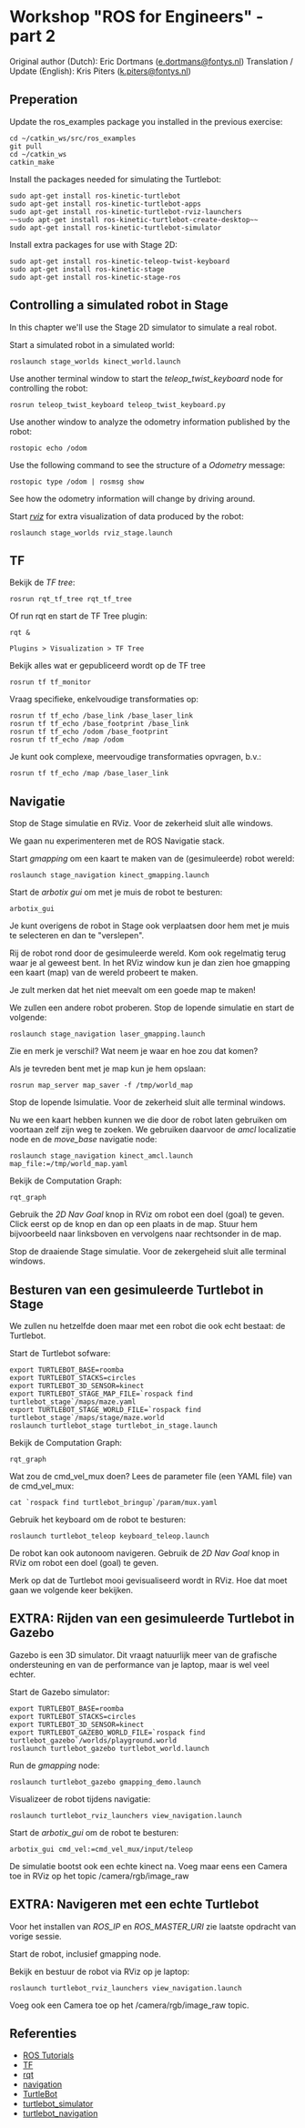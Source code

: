 # Workshop "ROS for Engineers" - part 2

Original author (Dutch): Eric Dortmans (e.dortmans@fontys.nl)
Translation / Update (English): Kris Piters (k.piters@fontys.nl)

## Preperation

Update the ros_examples package you installed in the previous exercise:

    cd ~/catkin_ws/src/ros_examples
    git pull
    cd ~/catkin_ws
    catkin_make

Install the packages needed for simulating the Turtlebot:

    sudo apt-get install ros-kinetic-turtlebot
    sudo apt-get install ros-kinetic-turtlebot-apps
    sudo apt-get install ros-kinetic-turtlebot-rviz-launchers
    ~~sudo apt-get install ros-kinetic-turtlebot-create-desktop~~
    sudo apt-get install ros-kinetic-turtlebot-simulator

Install extra packages for use with Stage 2D:

    sudo apt-get install ros-kinetic-teleop-twist-keyboard
    sudo apt-get install ros-kinetic-stage
    sudo apt-get install ros-kinetic-stage-ros

## Controlling a simulated robot in Stage

In this chapter we'll use the Stage 2D simulator to simulate a real robot. 

Start a simulated robot in a simulated world:

    roslaunch stage_worlds kinect_world.launch

Use another terminal window to start the *teleop_twist_keyboard* node for controlling the robot:

    rosrun teleop_twist_keyboard teleop_twist_keyboard.py

Use another window to analyze the odometry information published by the robot:

    rostopic echo /odom

Use the following command to see the structure of a *Odometry* message:

    rostopic type /odom | rosmsg show
  
See how the odometry information will change by driving around.

Start [*rviz*](http://wiki.ros.org/rviz) for extra visualization of data produced by the robot:

    roslaunch stage_worlds rviz_stage.launch

## TF

Bekijk de *TF tree*:

    rosrun rqt_tf_tree rqt_tf_tree

Of run rqt en start de TF Tree plugin:

    rqt &

    Plugins > Visualization > TF Tree

Bekijk alles wat er gepubliceerd wordt op de TF tree

    rosrun tf tf_monitor

Vraag specifieke, enkelvoudige transformaties op:

    rosrun tf tf_echo /base_link /base_laser_link
    rosrun tf tf_echo /base_footprint /base_link
    rosrun tf tf_echo /odom /base_footprint
    rosrun tf tf_echo /map /odom

Je kunt ook complexe, meervoudige transformaties opvragen, b.v.:

    rosrun tf tf_echo /map /base_laser_link

## Navigatie

Stop de Stage simulatie en RViz. Voor de zekerheid sluit alle windows.

We gaan nu experimenteren met de ROS Navigatie stack.

Start *gmapping* om een kaart te maken van de (gesimuleerde) robot wereld:

    roslaunch stage_navigation kinect_gmapping.launch
  
Start de *arbotix gui* om met je muis de robot te besturen:

    arbotix_gui

Je kunt overigens de robot in Stage ook verplaatsen door hem met je muis te selecteren en dan te "verslepen".

Rij de robot rond door de gesimuleerde wereld. Kom ook regelmatig terug waar je al geweest bent.
In het RViz window kun je dan zien hoe gmapping een kaart (map) van de wereld probeert te maken.

Je zult merken dat het niet meevalt om een goede map te maken! 

We zullen een andere robot proberen. Stop de lopende simulatie en start de volgende:

    roslaunch stage_navigation laser_gmapping.launch
    
Zie en merk je verschil? Wat neem je waar en hoe zou dat komen?

Als je tevreden bent met je map kun je hem opslaan:

    rosrun map_server map_saver -f /tmp/world_map

Stop de lopende lsimulatie. Voor de zekerheid sluit alle terminal windows.

Nu we een kaart hebben kunnen we die door de robot laten gebruiken om voortaan zelf zijn weg te zoeken.
We gebruiken daarvoor de *amcl* localizatie node en de *move_base* navigatie node:

    roslaunch stage_navigation kinect_amcl.launch map_file:=/tmp/world_map.yaml

Bekijk de Computation Graph:

    rqt_graph

Gebruik the *2D Nav Goal* knop in RViz om robot een doel (goal) te geven. Click eerst op de knop en dan op een plaats in de map. Stuur hem bijvoorbeeld naar linksboven en vervolgens naar rechtsonder in de map.

Stop de draaiende Stage simulatie. Voor de zekergeheid sluit alle terminal windows.

## Besturen van een gesimuleerde Turtlebot in Stage

We zullen nu hetzelfde doen maar met een robot die ook echt bestaat: de Turtlebot.

Start de Turtlebot sofware:

    export TURTLEBOT_BASE=roomba
    export TURTLEBOT_STACKS=circles
    export TURTLEBOT_3D_SENSOR=kinect
    export TURTLEBOT_STAGE_MAP_FILE=`rospack find turtlebot_stage`/maps/maze.yaml
    export TURTLEBOT_STAGE_WORLD_FILE=`rospack find turtlebot_stage`/maps/stage/maze.world
    roslaunch turtlebot_stage turtlebot_in_stage.launch

Bekijk de Computation Graph:

    rqt_graph

Wat zou de cmd_vel_mux doen? Lees de parameter file (een YAML file) van de cmd_vel_mux:

    cat `rospack find turtlebot_bringup`/param/mux.yaml

Gebruik het keyboard om de robot te besturen:

    roslaunch turtlebot_teleop keyboard_teleop.launch

De robot kan ook autonoom navigeren. Gebruik de *2D Nav Goal* knop in RViz om robot een doel (goal) te geven.

Merk op dat de Turtlebot mooi gevisualiseerd wordt in RViz. Hoe dat moet gaan we volgende keer bekijken.

## EXTRA: Rijden van een gesimuleerde Turtlebot in Gazebo

Gazebo is een 3D simulator. Dit vraagt natuurlijk meer van de grafische ondersteuning en van de performance van je laptop, maar is wel veel echter.

Start de Gazebo simulator:

    export TURTLEBOT_BASE=roomba
    export TURTLEBOT_STACKS=circles
    export TURTLEBOT_3D_SENSOR=kinect
    export TURTLEBOT_GAZEBO_WORLD_FILE=`rospack find turtlebot_gazebo`/worlds/playground.world
    roslaunch turtlebot_gazebo turtlebot_world.launch
  
Run de *gmapping* node:

    roslaunch turtlebot_gazebo gmapping_demo.launch

Visualizeer de robot tijdens navigatie:
    
    roslaunch turtlebot_rviz_launchers view_navigation.launch

Start de *arbotix_gui* om de robot te besturen:

    arbotix_gui cmd_vel:=cmd_vel_mux/input/teleop

De simulatie bootst ook een echte kinect na. Voeg maar eens een Camera toe in RViz op het topic /camera/rgb/image_raw

## EXTRA: Navigeren met een echte Turtlebot

Voor het installen van *ROS_IP* en *ROS_MASTER_URI* zie laatste opdracht van vorige sessie.

Start de robot, inclusief gmapping node.

Bekijk en bestuur de robot via RViz op je laptop:

    roslaunch turtlebot_rviz_launchers view_navigation.launch

Voeg ook een Camera toe op het /camera/rgb/image_raw topic.

## Referenties
- [ROS Tutorials](http://wiki.ros.org/ROS/Tutorials)
- [TF](http://wiki.ros.org/tf)
- [rqt](http://wiki.ros.org/rqt)
- [navigation](http://wiki.ros.org/navigation)
- [TurtleBot](http://wiki.ros.org/Robots/TurtleBot)
- [turtlebot_simulator](http://wiki.ros.org/turtlebot_simulator)
- [turtlebot_navigation](http://wiki.ros.org/turtlebot_navigation)

